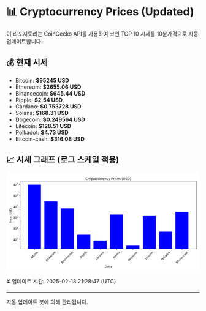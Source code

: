 
# 📊 Cryptocurrency Prices (Updated)

이 리포지토리는 CoinGecko API를 사용하여 코인 TOP 10 시세를 10분가격으로 자동 업데이트합니다.

## 💰 현재 시세
- Bitcoin: **$95245 USD**
- Ethereum: **$2655.06 USD**
- Binancecoin: **$645.44 USD**
- Ripple: **$2.54 USD**
- Cardano: **$0.753728 USD**
- Solana: **$168.31 USD**
- Dogecoin: **$0.249564 USD**
- Litecoin: **$128.51 USD**
- Polkadot: **$4.73 USD**
- Bitcoin-cash: **$316.08 USD**

## 📈 시세 그래프 (로그 스케일 적용)
![Crypto Prices](crypto_prices.png)

⏳ 업데이트 시간: 2025-02-18 21:28:47 (UTC)

---
자동 업데이트 봇에 의해 관리됩니다.
